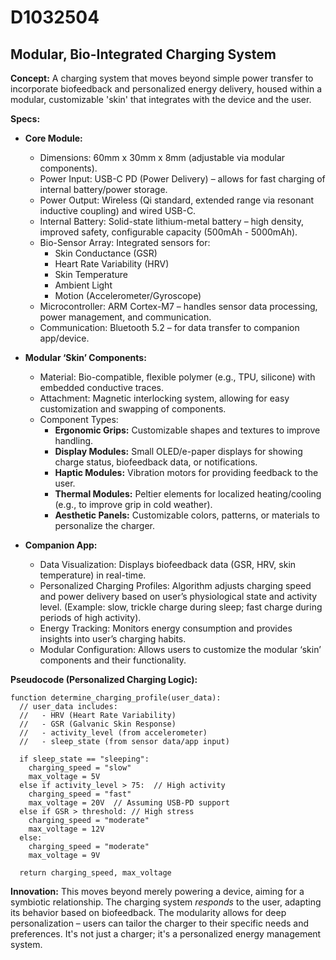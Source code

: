 # D1032504

## Modular, Bio-Integrated Charging System

**Concept:** A charging system that moves beyond simple power transfer to incorporate biofeedback and personalized energy delivery, housed within a modular, customizable 'skin' that integrates with the device and the user.

**Specs:**

*   **Core Module:**
    *   Dimensions: 60mm x 30mm x 8mm (adjustable via modular components).
    *   Power Input: USB-C PD (Power Delivery) – allows for fast charging of internal battery/power storage.
    *   Power Output: Wireless (Qi standard, extended range via resonant inductive coupling) and wired USB-C.
    *   Internal Battery: Solid-state lithium-metal battery – high density, improved safety, configurable capacity (500mAh - 5000mAh).
    *   Bio-Sensor Array: Integrated sensors for:
        *   Skin Conductance (GSR)
        *   Heart Rate Variability (HRV)
        *   Skin Temperature
        *   Ambient Light
        *   Motion (Accelerometer/Gyroscope)
    *   Microcontroller: ARM Cortex-M7 – handles sensor data processing, power management, and communication.
    *   Communication: Bluetooth 5.2 – for data transfer to companion app/device.

*   **Modular ‘Skin’ Components:**
    *   Material: Bio-compatible, flexible polymer (e.g., TPU, silicone) with embedded conductive traces.
    *   Attachment: Magnetic interlocking system, allowing for easy customization and swapping of components.
    *   Component Types:
        *   **Ergonomic Grips:** Customizable shapes and textures to improve handling.
        *   **Display Modules:** Small OLED/e-paper displays for showing charge status, biofeedback data, or notifications.
        *   **Haptic Modules:** Vibration motors for providing feedback to the user.
        *   **Thermal Modules:** Peltier elements for localized heating/cooling (e.g., to improve grip in cold weather).
        *   **Aesthetic Panels:** Customizable colors, patterns, or materials to personalize the charger.

*   **Companion App:**
    *   Data Visualization: Displays biofeedback data (GSR, HRV, skin temperature) in real-time.
    *   Personalized Charging Profiles: Algorithm adjusts charging speed and power delivery based on user’s physiological state and activity level. (Example: slow, trickle charge during sleep; fast charge during periods of high activity).
    *   Energy Tracking: Monitors energy consumption and provides insights into user’s charging habits.
    *   Modular Configuration: Allows users to customize the modular ‘skin’ components and their functionality.

**Pseudocode (Personalized Charging Logic):**

```
function determine_charging_profile(user_data):
  // user_data includes:
  //   - HRV (Heart Rate Variability)
  //   - GSR (Galvanic Skin Response)
  //   - activity_level (from accelerometer)
  //   - sleep_state (from sensor data/app input)

  if sleep_state == "sleeping":
    charging_speed = "slow"
    max_voltage = 5V
  else if activity_level > 75:  // High activity
    charging_speed = "fast"
    max_voltage = 20V  // Assuming USB-PD support
  else if GSR > threshold: // High stress
    charging_speed = "moderate"
    max_voltage = 12V
  else:
    charging_speed = "moderate"
    max_voltage = 9V

  return charging_speed, max_voltage
```

**Innovation:**  This moves beyond merely powering a device, aiming for a symbiotic relationship. The charging system *responds* to the user, adapting its behavior based on biofeedback. The modularity allows for deep personalization – users can tailor the charger to their specific needs and preferences.  It's not just a charger; it's a personalized energy management system.
